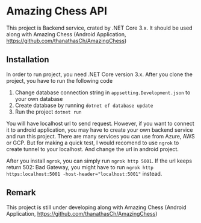 Amazing Chess API
====

This project is Backend service, crated by .NET Core 3.x. It should be used
along with Amazing Chess (Android Application, https://github.com/thanathasCh/AmazingChess)

Installation
---
In order to run project, you need .NET Core version 3.x. After you clone the project, you have to run the following code
1. Change database connection string in `appsetting.Development.json` to your own database
2. Create database by running `dotnet ef database update`
3. Run the project `dotnet run`

You will have localhost url to send request. However, if you want to connect it to android application,
you may have to create your own backend service and run this project. 
There are many services you can use from Azure, AWS or GCP. But for making a quick test, 
I would recomend to use `ngrok` to create tunnel to your localhost. And change the url in android project.

After you install `ngrok`, you can simply run `ngrok http 5001`. If the url keeps return 502: Bad Gateway, you might have to run `ngrok http https:localhost:5001 -host-header="localhost:5001"` instead. 

Remark
---
This project is still under developing along with Amazing Chess (Android Application, https://github.com/thanathasCh/AmazingChess)